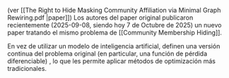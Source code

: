 (ver [[The Right to Hide Masking Community Affiliation via Minimal Graph Rewiring.pdf |paper]])
Los autores del paper original publicaron recientemente (2025-09-08, siendo hoy 7 de Octubre de 2025) un nuevo paper tratando el mismo problema de [[Community Membership Hiding]].

En vez de utilizar un modelo de inteligencia artificial, definen una versión continua del problema original (en particular, una función de pérdida diferenciable) , lo que les permite aplicar métodos de optimización más tradicionales. 